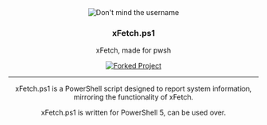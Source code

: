 <div align="center">
<img src="https://gitlab.com/XDRwastaken/img/-/raw/main/xFetch_pwsh.jpg" alt="Don't mind the username">

   <h3>xFetch.ps1</h3>
   <p>xFetch, made for pwsh</p>
   <a href="https://github.com/lptstr/winfetch">
      <img src="https://img.shields.io/badge/forked%20project-181717?logo=github&logoColor=fff&style=for-the-badge" alt="Forked Project">
   </a>

---

<p>xFetch.ps1 is a PowerShell script designed to report system information, mirroring the functionality of xFetch.</p>
<p>xFetch.ps1 is written for PowerShell 5, can be used over.</p>

</div>
